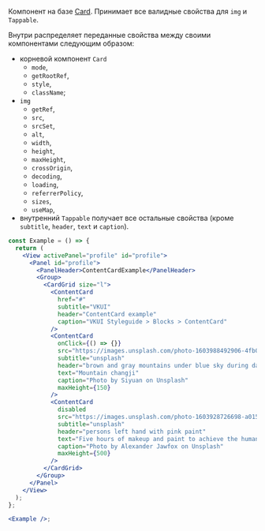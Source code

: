 Компонент на базе [Card](/#/Card). Принимает все валидные свойства для `img` и `Tappable`.

Внутри распределяет переданные свойства между своими компонентами следующим образом:

- корневой компонент `Card`
  - `mode`,
  - `getRootRef`,
  - `style`,
  - `className`;
- `img`
  - `getRef`,
  - `src`,
  - `srcSet`,
  - `alt`,
  - `width`,
  - `height`,
  - `maxHeight`,
  - `crossOrigin`,
  - `decoding`,
  - `loading`,
  - `referrerPolicy`,
  - `sizes`,
  - `useMap`,
- внутренний `Tappable` получает все остальные свойства (кроме `subtitle`, `header`, `text` и `caption`).

```jsx
const Example = () => {
  return (
    <View activePanel="profile" id="profile">
      <Panel id="profile">
        <PanelHeader>ContentCardExample</PanelHeader>
        <Group>
          <CardGrid size="l">
            <ContentCard
              href="#"
              subtitle="VKUI"
              header="ContentCard example"
              caption="VKUI Styleguide > Blocks > ContentCard"
            />
            <ContentCard
              onClick={() => {}}
              src="https://images.unsplash.com/photo-1603988492906-4fb0fb251cf8?ixlib=rb-1.2.1&ixid=eyJhcHBfaWQiOjEyMDd9&auto=format&fit=crop&w=1600&q=80"
              subtitle="unsplash"
              header="brown and gray mountains under blue sky during daytime photo"
              text="Mountain changji"
              caption="Photo by Siyuan on Unsplash"
              maxHeight={150}
            />
            <ContentCard
              disabled
              src="https://images.unsplash.com/photo-1603928726698-a015a1015d0e?ixlib=rb-1.2.1&ixid=eyJhcHBfaWQiOjEyMDd9&auto=format&fit=crop&w=700&q=80"
              subtitle="unsplash"
              header="persons left hand with pink paint"
              text="Five hours of makeup and paint to achieve the human anatomy photoshoot. Thank you Steph and Shay. See more and official credit on @jawfox.photography."
              caption="Photo by Alexander Jawfox on Unsplash"
              maxHeight={500}
            />
          </CardGrid>
        </Group>
      </Panel>
    </View>
  );
};

<Example />;
```
